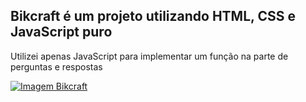 
  <h2>Bikcraft é um projeto utilizando HTML, CSS e JavaScript puro</h2>
  <p>Utilizei apenas JavaScript para implementar um função na parte de perguntas e respostas</p>

  [<img src="![image]https://imgur.com/a/KGFYZwu" alt="Imagem Bikcraft">](https://imgur.com/a/KGFYZwu)
